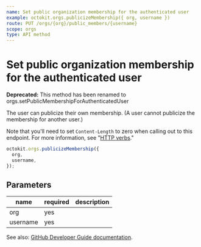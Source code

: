 ```yaml
---
name: Set public organization membership for the authenticated user
example: octokit.orgs.publicizeMembership({ org, username })
route: PUT /orgs/{org}/public_members/{username}
scope: orgs
type: API method
---
```


# Set public organization membership for the authenticated user

**Deprecated:** This method has been renamed to orgs.setPublicMembershipForAuthenticatedUser

The user can publicize their own membership. (A user cannot publicize the membership for another user.)

Note that you'll need to set `Content-Length` to zero when calling out to this endpoint. For more information, see "[HTTP verbs](https://developer.github.com/v3/#http-verbs)."

```js
octokit.orgs.publicizeMembership({
  org,
  username,
});
```

## Parameters

<table>
  <thead>
    <tr>
      <th>name</th>
      <th>required</th>
      <th>description</th>
    </tr>
  </thead>
  <tbody>
    <tr><td>org</td><td>yes</td><td>

</td></tr>
<tr><td>username</td><td>yes</td><td>

</td></tr>
  </tbody>
</table>

See also: [GitHub Developer Guide documentation](https://developer.github.com/v3/orgs/members/#set-public-organization-membership-for-the-authenticated-user).
